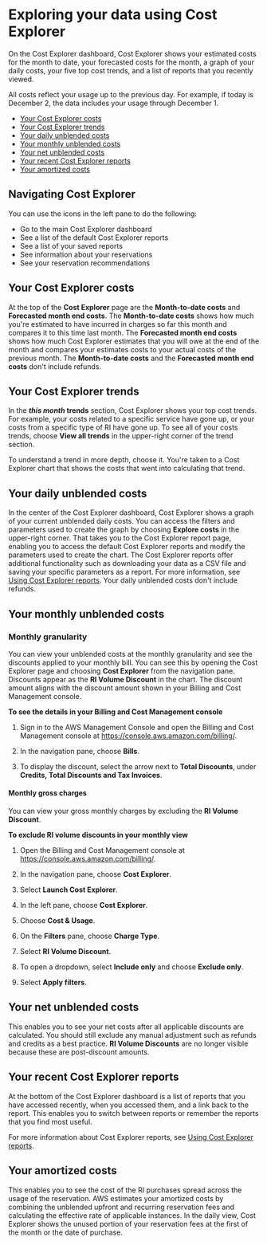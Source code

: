 # Exploring your data using Cost Explorer<a name="ce-exploring-data"></a>

On the Cost Explorer dashboard, Cost Explorer shows your estimated costs for the month to date, your forecasted costs for the month, a graph of your daily costs, your five top cost trends, and a list of reports that you recently viewed\. 

All costs reflect your usage up to the previous day\. For example, if today is December 2, the data includes your usage through December 1\.
+ [Your Cost Explorer costs](#ce-costs)
+ [Your Cost Explorer trends](#ce-trends)
+ [Your daily unblended costs](#ce-graph)
+ [Your monthly unblended costs](#ce-monthly-unblended)
+ [Your net unblended costs](#net-unblended)
+ [Your recent Cost Explorer reports](#ce-recent-reports)
+ [Your amortized costs](#amortized-costs)

## Navigating Cost Explorer<a name="ce-nav-pane"></a>

You can use the icons in the left pane to do the following:
+ Go to the main Cost Explorer dashboard
+ See a list of the default Cost Explorer reports
+ See a list of your saved reports
+ See information about your reservations
+ See your reservation recommendations

## Your Cost Explorer costs<a name="ce-costs"></a>

At the top of the **Cost Explorer** page are the **Month\-to\-date costs** and **Forecasted month end costs**\. The **Month\-to\-date costs** shows how much you're estimated to have incurred in charges so far this month and compares it to this time last month\. The **Forecasted month end costs** shows how much Cost Explorer estimates that you will owe at the end of the month and compares your estimates costs to your actual costs of the previous month\. The **Month\-to\-date costs** and the **Forecasted month end costs** don't include refunds\.

## Your Cost Explorer trends<a name="ce-trends"></a>

In the ***this month* trends** section, Cost Explorer shows your top cost trends\. For example, your costs related to a specific service have gone up, or your costs from a specific type of RI have gone up\. To see all of your costs trends, choose **View all trends** in the upper\-right corner of the trend section\.

To understand a trend in more depth, choose it\. You're taken to a Cost Explorer chart that shows the costs that went into calculating that trend\.

## Your daily unblended costs<a name="ce-graph"></a>

In the center of the Cost Explorer dashboard, Cost Explorer shows a graph of your current unblended daily costs\. You can access the filters and parameters used to create the graph by choosing **Explore costs** in the upper\-right corner\. That takes you to the Cost Explorer report page, enabling you to access the default Cost Explorer reports and modify the parameters used to create the chart\. The Cost Explorer reports offer additional functionality such as downloading your data as a CSV file and saving your specific parameters as a report\. For more information, see [Using Cost Explorer reports](ce-reports.md)\. Your daily unblended costs don't include refunds\.

## Your monthly unblended costs<a name="ce-monthly-unblended"></a>

### Monthly granularity<a name="monthly-granularity"></a>

You can view your unblended costs at the monthly granularity and see the discounts applied to your monthly bill\. You can see this by opening the Cost Explorer page and choosing **Cost Explorer** from the navigation pane\. Discounts appear as the **RI Volume Discount** in the chart\. The discount amount aligns with the discount amount shown in your Billing and Cost Management console\.<a name="see-details-in-BCM"></a>

**To see the details in your Billing and Cost Management console**

1. Sign in to the AWS Management Console and open the Billing and Cost Management console at [https://console\.aws\.amazon\.com/billing/](https://console.aws.amazon.com/billing/)\.

1. In the navigation pane, choose **Bills**\.

1. To display the discount, select the arrow next to **Total Discounts**, under **Credits, Total Discounts and Tax Invoices**\.

#### Monthly gross charges<a name="monthly-gross-charges"></a>

You can view your gross monthly charges by excluding the **RI Volume Discount**\. <a name="exclude"></a>

**To exclude RI volume discounts in your monthly view**

1. Open the Billing and Cost Management console at [https://console\.aws\.amazon\.com/billing/](https://console.aws.amazon.com/billing/home?#/)\.

1. In the navigation pane, choose **Cost Explorer**\.

1. Select **Launch Cost Explorer**\.

1. In the left pane, choose **Cost Explorer**\.

1. Choose **Cost & Usage**\.

1. On the **Filters** pane, choose **Charge Type**\.

1. Select **RI Volume Discount**\.

1. To open a dropdown, select **Include only** and choose **Exclude only**\.

1. Select **Apply filters**\.

## Your net unblended costs<a name="net-unblended"></a>

This enables you to see your net costs after all applicable discounts are calculated\. You should still exclude any manual adjustment such as refunds and credits as a best practice\. **RI Volume Discounts** are no longer visible because these are post\-discount amounts\.

## Your recent Cost Explorer reports<a name="ce-recent-reports"></a>

At the bottom of the Cost Explorer dashboard is a list of reports that you have accessed recently, when you accessed them, and a link back to the report\. This enables you to switch between reports or remember the reports that you find most useful\.

For more information about Cost Explorer reports, see [Using Cost Explorer reports](ce-reports.md)\.

## Your amortized costs<a name="amortized-costs"></a>

This enables you to see the cost of the RI purchases spread across the usage of the reservation\. AWS estimates your amortized costs by combining the unblended upfront and recurring reservation fees and calculating the effective rate of applicable instances\. In the daily view, Cost Explorer shows the unused portion of your reservation fees at the first of the month or the date of purchase\.